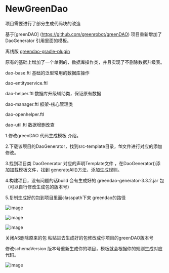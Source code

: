 # NewGreenDao
项目需要进行了部分生成代码块的改造

基于[greenDAO] (https://github.com/greenrobot/greenDAO) 项目重新增加了 DaoGenerator 引用里面的模板。


离线版  [greendao-gradle-plugin](https://github.com/qizhuocai/FCEmulator_Qizhuo/tree/main/greendaoPlugin) 

原有的基础上增加了一个单例的，数据库操作类，并且实现了不删除数据升级表。

dao-base.ftl 基础的泛型常用的数据库操作

dao-entityservice.ftl

dao-helper.ftl  数据库升级辅助类，保证原有数据

dao-manager.ftl  框架-核心管理类

dao-openhelper.ftl 

dao-util.ftl 数据增删改查

1.修改greenDAO 代码生成模板 介绍。

2.下载该项目的DaoGenerator，找到src-template目录，ftl文件进行对应的添加修改。

3.找到项目类 DaoGenerator 对应的声明Template文件 ，在DaoGenerator()添加加载模板文件，找到 generateAll()方法，添加生成规则。


4.构建项目，没有问题的话build 会有生成好的 greendao-generator-3.3.2.jar 包（可以自行修改生成包的版本号）


5.复制生成好的包到项目里面classpath下来 greendao的路径 



![image](https://user-images.githubusercontent.com/20677983/114266344-6c395c80-9a28-11eb-8337-dba141c20f6c.png)

![image](https://user-images.githubusercontent.com/20677983/114266401-c5a18b80-9a28-11eb-9679-43b449fa6875.png)

![image](https://user-images.githubusercontent.com/20677983/114266410-d94cf200-9a28-11eb-831f-b98ce177c938.png)


关闭AS删除原来的包 粘贴进去生成好的包修改成你项目的greenDAO版本号

修改schemaVersion 版本号重新生成你的项目，模板就会根据你的规则生成对应代码。




![image](https://user-images.githubusercontent.com/20677983/114266786-c6d3b800-9a2a-11eb-8567-7235de3b2910.png)



